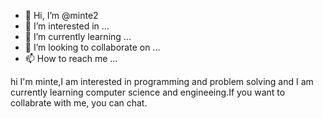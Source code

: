 - 👋 Hi, I’m @minte2
- 👀 I’m interested in ...
- 🌱 I’m currently learning ...
- 💞️ I’m looking to collaborate on ...
- 📫 How to reach me ...

<!---
minte2/minte2 is a ✨ special ✨ repository because its `README.md` (this file) appears on your GitHub profile.
You can click the Preview link to take a look at your changes.
--->
hi I'm minte,I am interested in programming and problem solving and I am currently learning computer science and engineeing.If you want to collabrate with me, you can chat.
